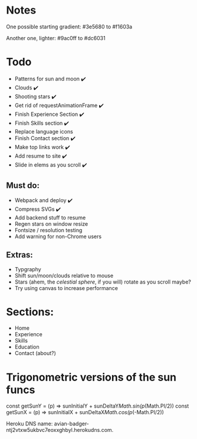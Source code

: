 # Notes

One possible starting gradient:
#3e5680 to #f1603a

Another one, lighter:
#9ac0ff to #dc6031

# Todo

* Patterns for sun and moon ✔️
* Clouds ✔️
* Shooting stars ✔️
* Get rid of requestAnimationFrame ✔️
* Finish Experience Section ✔️
* Finish Skills section ✔️
* Replace language icons
* Finish Contact section ✔️
* Make top links work ✔️
* Add resume to site ✔️
* Slide in elems as you scroll ✔️

## Must do:
* Webpack and deploy ✔️
* Compress SVGs ✔️
* Add backend stuff to resume
* Regen stars on window resize
* Fontsize / resolution testing
* Add warning for non-Chrome users

## Extras:
* Typgraphy
* Shift sun/moon/clouds relative to mouse
* Stars (ahem, the *celestial sphere*, if you will) rotate as you scroll maybe?
* Try using canvas to increase performance

# Sections:

- Home
- Experience
- Skills
- Education
- Contact (about?)

# Trigonometric versions of the sun funcs

const getSunY = (p) => sunInitialY + sunDeltaY*Math.sin(p*(Math.PI/2))
const getSunX = (p) => sunInitialX + sunDeltaX*Math.cos(p*(-Math.PI/2))

Heroku DNS name:  avian-badger-ntj2vtxw5ukbvc7eoxxghbyl.herokudns.com.